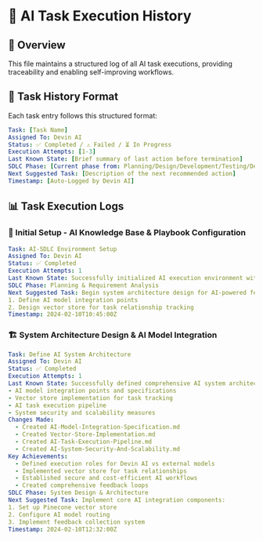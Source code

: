# 📝 AI Task Execution History

## 📌 Overview
This file maintains a structured log of all AI task executions, providing traceability and enabling self-improving workflows.

## 🔄 Task History Format
Each task entry follows this structured format:
```yaml
Task: [Task Name]
Assigned To: Devin AI
Status: ✅ Completed / ⚠️ Failed / ⏳ In Progress
Execution Attempts: [1-3]
Last Known State: [Brief summary of last action before termination]
SDLC Phase: [Current phase from: Planning/Design/Development/Testing/Deployment/Monitoring/Evolution]
Next Suggested Task: [Description of the next recommended action]
Timestamp: [Auto-Logged by Devin AI]
```

## 📊 Task Execution Logs
### 🚀 Initial Setup - AI Knowledge Base & Playbook Configuration
```yaml
Task: AI-SDLC Environment Setup
Assigned To: Devin AI
Status: ✅ Completed
Execution Attempts: 1
Last Known State: Successfully initialized AI execution environment with knowledge base, playbooks, and logging
SDLC Phase: Planning & Requirement Analysis
Next Suggested Task: Begin system architecture design for AI-powered features, focusing on:
1. Define AI model integration points
2. Design vector store for task relationship tracking
Timestamp: 2024-02-10T10:45:00Z
```

### 🏗️ System Architecture Design & AI Model Integration
```yaml
Task: Define AI System Architecture
Assigned To: Devin AI
Status: ✅ Completed
Execution Attempts: 1
Last Known State: Successfully defined comprehensive AI system architecture including:
- AI model integration points and specifications
- Vector store implementation for task tracking
- AI task execution pipeline
- System security and scalability measures
Changes Made:
  - Created AI-Model-Integration-Specification.md
  - Created Vector-Store-Implementation.md
  - Created AI-Task-Execution-Pipeline.md
  - Created AI-System-Security-And-Scalability.md
Key Achievements:
  - Defined execution roles for Devin AI vs external models
  - Implemented vector store for task relationships
  - Established secure and cost-efficient AI workflows
  - Created comprehensive feedback loops
SDLC Phase: System Design & Architecture
Next Suggested Task: Implement core AI integration components:
1. Set up Pinecone vector store
2. Configure AI model routing
3. Implement feedback collection system
Timestamp: 2024-02-10T12:32:00Z
```
